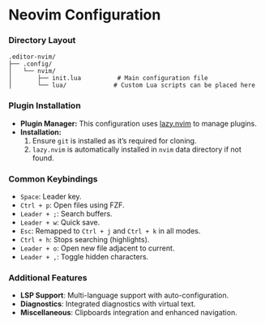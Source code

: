 # Neovim Configuration

### Directory Layout
```
.editor-nvim/
├── .config/
│   └── nvim/
│       ├── init.lua          # Main configuration file
│       └── lua/             # Custom Lua scripts can be placed here
```

### Plugin Installation
- **Plugin Manager:** This configuration uses [lazy.nvim](https://github.com/folke/lazy.nvim) to manage plugins.
- **Installation:**
  1. Ensure `git` is installed as it’s required for cloning.
  2. `lazy.nvim` is automatically installed in `nvim` data directory if not found.

### Common Keybindings
- `Space`: Leader key.
- `Ctrl + p`: Open files using FZF.
- `Leader + ;`: Search buffers.
- `Leader + w`: Quick save.
- `Esc`: Remapped to `Ctrl + j` and `Ctrl + k` in all modes.
- `Ctrl + h`: Stops searching (highlights).
- `Leader + o`: Open new file adjacent to current.
- `Leader + ,`: Toggle hidden characters.

### Additional Features
- **LSP Support**: Multi-language support with auto-configuration.
- **Diagnostics**: Integrated diagnostics with virtual text.
- **Miscellaneous**: Clipboards integration and enhanced navigation.

